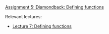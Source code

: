 [Assignment 5: Diamondback: Defining functions](https://course.ccs.neu.edu/cs4410sp21/hw_diamondback_assignment.html)

Relevant lectures:

* [Lecture 7: Defining functions](https://course.ccs.neu.edu/cs4410sp21/lec_function-defs_notes.html)
